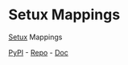 # Setux Mappings

[Setux] Mappings

[PyPI] - [Repo] - [Doc]


[PyPI]: https://pypi.org/project/setux_mappings
[Repo]: https://notabug.org/dugres/setux_mappings
[Doc]: https://setux-mappings.readthedocs.io/en/latest
[Setux]: https://setux.readthedocs.io/en/latest
